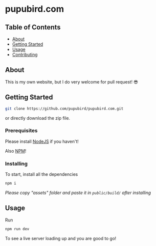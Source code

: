 # pupubird.com

## Table of Contents

- [About](#about)
- [Getting Started](#getting_started)
- [Usage](#usage)
- [Contributing](../CONTRIBUTING.md)

## About <a name = "about"></a>

This is my own website, but I do very welcome for pull request! 😎

## Getting Started <a name = "getting_started"></a>

```bash
git clone https://github.com/pupubird/pupubird.com.git
```

or directly download the zip file.

### Prerequisites

Please install [NodeJS](https://nodejs.org/en/download/) if you haven't!

Also [NPM](https://www.npmjs.com/get-npm)!

### Installing

To start, install all the dependencies

```bash
npm i
```

_Please copy "assets" folder and paste it in `public/build/` after installing_

## Usage <a name = "usage"></a>

Run

```bash
npm run dev
```

To see a live server loading up and you are good to go!
